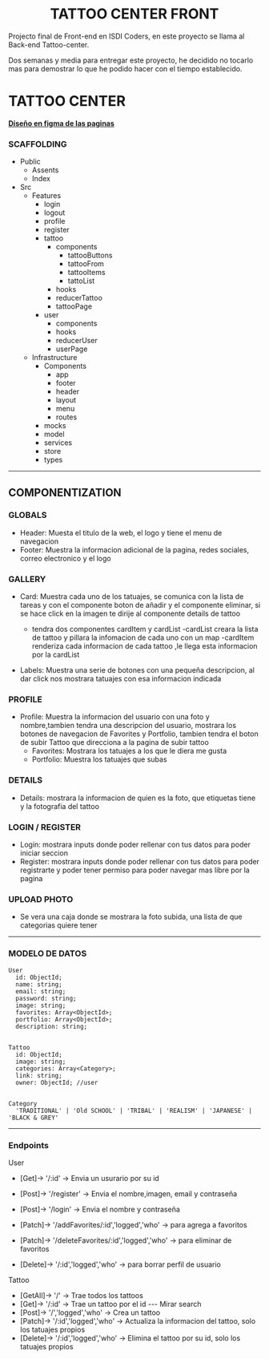 <h1 align="center"> TATTOO CENTER FRONT</h1>

Projecto final de Front-end en ISDI Coders, en este proyecto se llama al Back-end Tattoo-center.

Dos semanas y media para entregar este proyecto, he decidido no tocarlo mas para demostrar lo que he podido hacer con el tiempo establecido.

# TATTOO CENTER

[**Diseño en figma de las paginas**](https://www.figma.com/file/vdlESQE81Wlj6pNbhxQa38/Tatto-lucho?node-id=0%3A1&t=VgBoaJhpwXk1qHtb-1)

### SCAFFOLDING

- Public
  - Assents
  - Index
- Src
  - Features
    - login
    - logout
    - profile
    - register
    - tattoo
        - components
            - tattooButtons
            - tattooFrom
            - tattooItems
            - tattoList
        - hooks
        - reducerTattoo
        - tattooPage
    - user
        - components
        - hooks
        - reducerUser
        - userPage
  - Infrastructure
    - Components
      - app
      - footer
      - header
      - layout
      - menu
      - routes
    - mocks
    - model
    - services
    - store
    - types

---

## COMPONENTIZATION

### GLOBALS

- Header: Muesta el titulo de la web, el logo y tiene el menu de navegacion
- Footer: Muestra la informacion adicional de la pagina, redes sociales, correo electronico y el logo

### GALLERY

- Card: Muestra cada uno de los tatuajes, se comunica con la lista de tareas y con el componente boton de añadir y el componente eliminar, si se hace click en la imagen te dirije al componente details de tattoo
    - tendra dos componentes cardItem y cardList
        -cardList creara la lista de tattoo y pillara la infomacion de cada uno con un map
        -cardItem renderiza cada informacion de cada tattoo ,le llega esta informacion por la cardList

- Labels: Muestra una serie de botones con una pequeña descripcion, al dar click nos mostrara tatuajes con esa informacion indicada

### PROFILE

- Profile: Muestra la informacion del usuario con una foto y nombre,tambien tendra una descripcion del usuario, mostrara los botones de navegacion de Favorites y Portfolio, tambien tendra el boton de subir Tattoo que direcciona a la pagina de subir tattoo
  - Favorites: Mostrara los tatuajes a los que le diera me gusta
  - Portfolio: Muestra los tatuajes que subas

### DETAILS

- Details: mostrara la informacion de quien es la foto, que etiquetas tiene y la fotografia del tattoo

### LOGIN / REGISTER

- Login: mostrara inputs donde poder rellenar con tus datos para poder iniciar seccion
- Register: mostrara inputs donde poder rellenar con tus datos para poder registrarte y poder tener permiso para poder navegar mas libre por la pagina

### UPLOAD PHOTO

- Se vera una caja donde se mostrara la foto subida, una lista de que categorias quiere tener

---

### MODELO DE DATOS

    User
      id: ObjectId;
      name: string;
      email: string;
      password: string;
      image: string;
      favorites: Array<ObjectId>;
      portfolio: Array<ObjectId>;
      description: string;


    Tattoo
      id: ObjectId;
      image: string;
      categories: Array<Category>;
      link: string;
      owner: ObjectId; //user


    Category
      'TRADITIONAL' | 'Old SCHOOL' | 'TRIBAL' | 'REALISM' | 'JAPANESE' | 'BLACK & GREY'

---

### Endpoints

User
- [Get]-> '/:id' -> Envia un usurario por su id
- [Post]-> '/register' -> Envia el nombre,imagen, email y contraseña
- [Post]-> '/login' -> Envia el nombre y contraseña

- [Patch]-> '/addFavorites/:id','logged','who' -> para agrega a favoritos
- [Patch]-> '/deleteFavorites/:id','logged','who' -> para eliminar de favoritos

- [Delete]-> '/:id','logged','who' -> para borrar perfil de usuario

Tattoo

- [GetAll]-> '/' -> Trae todos los tattoos
- [Get]-> '/:id' -> Trae un tattoo por el id  --- Mirar search
- [Post]-> '/','logged','who' -> Crea un tattoo
- [Patch]-> '/:id','logged','who' -> Actualiza la informacion del tattoo, solo los tatuajes propios
- [Delete]-> '/:id','logged','who' -> Elimina el tattoo por su id, solo los tatuajes propios
